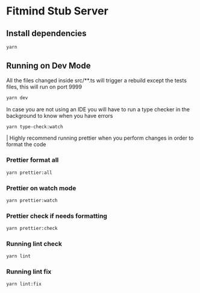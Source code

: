 # Fitmind Stub Server

## Install dependencies

```bash
yarn
```

## Running on Dev Mode

All the files changed inside src/\*\*.ts will trigger a rebuild except the tests files, this will run on port 9999

```bash
yarn dev
```

In case you are not using an IDE you will have to run a type checker in the background to know when you have errors

```bash
yarn type-check:watch
```

| Highly recommend running prettier when you perform changes in order to format the code

### Prettier format all

```bash
yarn prettier:all
```

### Prettier on watch mode

```bash
yarn prettier:watch
```

### Prettier check if needs formatting

```bash
yarn prettier:check
```

### Running lint check

```bash
yarn lint
```

### Running lint fix

```bash
yarn lint:fix
```

